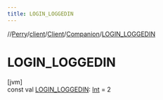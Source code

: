 ```yaml
---
title: LOGIN_LOGGEDIN
---
```

//[Perry](../../../../index.html)/[client](../../index.html)/[Client](../index.html)/[Companion](index.html)/[LOGIN_LOGGEDIN](-l-o-g-i-n_-l-o-g-g-e-d-i-n.html)



# LOGIN_LOGGEDIN



[jvm]\
const val [LOGIN_LOGGEDIN](-l-o-g-i-n_-l-o-g-g-e-d-i-n.html): [Int](https://kotlinlang.org/api/latest/jvm/stdlib/kotlin/-int/index.html) = 2




